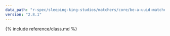 ```yaml
---
data_path: "r-spec/sleeping-king-studios/matchers/core/be-a-uuid-matcher"
version: "2.8.1"
---
```


{% include reference/class.md %}
